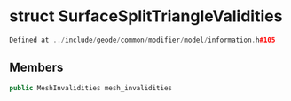 # struct SurfaceSplitTriangleValidities

```cpp
Defined at ../include/geode/common/modifier/model/information.h#105
```

## Members

```cpp
public MeshInvalidities mesh_invalidities

```




